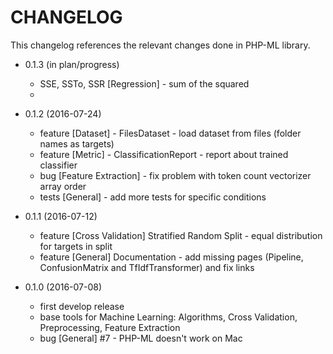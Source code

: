 CHANGELOG
=========

This changelog references the relevant changes done in PHP-ML library.

* 0.1.3 (in plan/progress)
    * SSE, SSTo, SSR [Regression] - sum of the squared
    * 

* 0.1.2 (2016-07-24)
    * feature [Dataset] - FilesDataset - load dataset from files (folder names as targets)
    * feature [Metric] - ClassificationReport - report about trained classifier
    * bug [Feature Extraction] - fix problem with token count vectorizer array order
    * tests [General] - add more tests for specific conditions

* 0.1.1 (2016-07-12)
    * feature [Cross Validation] Stratified Random Split - equal distribution for targets in split
    * feature [General] Documentation - add missing pages (Pipeline, ConfusionMatrix and TfIdfTransformer) and fix links 

* 0.1.0 (2016-07-08)
    * first develop release
    * base tools for Machine Learning: Algorithms, Cross Validation, Preprocessing, Feature Extraction
    * bug [General] #7 - PHP-ML doesn't work on Mac
